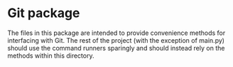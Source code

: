 # Git package

The files in this package are intended to provide convenience methods for interfacing with Git.
The rest of the project (with the exception of main.py) should use the command runners sparingly and should instead rely on the methods within this directory.
